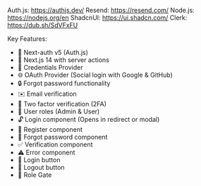 Auth.js: https://authjs.dev/
Resend: https://resend.com/
Node.js: https://nodejs.org/en
ShadcnUI: https://ui.shadcn.com/
Clerk: https://dub.sh/SdVFxFU

Key Features:
* 🔐 Next-auth v5 (Auth.js)
* 🚀 Next.js 14 with server actions
* 🔑 Credentials Provider
* 🌐 OAuth Provider (Social login with Google & GitHub)
* 🔒 Forgot password functionality
* ✉️ Email verification
* 📱 Two factor verification (2FA)
* 👥 User roles (Admin & User)
* 🔓 Login component (Opens in redirect or modal)
* 📝 Register component
* 🤔 Forgot password component
* ✅ Verification component
* ⚠️ Error component
* 🔘 Login button
* 🚪 Logout button
* 🚧 Role Gate